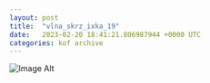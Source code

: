 ```yaml
---
layout:	post
title:	"vlna_skrz_ixka_19"
date:	2023-02-20 18:41:21.806987944 +0000 UTC
categories:	kof archive
---
```


![Image Alt](https://k0f.github.io/assets/vlna_skrz_ixka_19.png)
